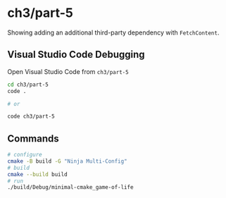 # ch3/part-5

Showing adding an additional third-party dependency with `FetchContent`.

## Visual Studio Code Debugging

Open Visual Studio Code from `ch3/part-5`

```bash
cd ch3/part-5
code .

# or

code ch3/part-5
```

## Commands

```bash
# configure
cmake -B build -G "Ninja Multi-Config"
# build
cmake --build build
# run
./build/Debug/minimal-cmake_game-of-life
```
